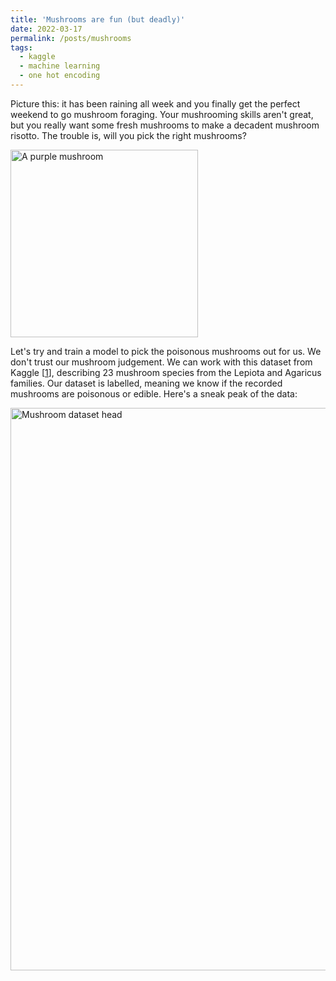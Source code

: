 ```yaml
---
title: 'Mushrooms are fun (but deadly)'
date: 2022-03-17
permalink: /posts/mushrooms
tags:
  - kaggle
  - machine learning
  - one hot encoding
---
```


Picture this: it has been raining all week and you finally get the perfect weekend to go mushroom foraging. Your mushrooming skills aren't great, but you really want some fresh mushrooms to make a decadent mushroom risotto. The trouble is, will you pick the right mushrooms?

<img src="purple_mushy.jpg" alt="A purple mushroom" width="300"/>

Let's try and train a model to pick the poisonous mushrooms out for us. We don't trust our mushroom judgement. We can work with this dataset from Kaggle [[1](https://www.kaggle.com/datasets/uciml/mushroom-classification)], describing 23 mushroom species from the Lepiota and Agaricus families. Our dataset is labelled, meaning we know if the recorded mushrooms are poisonous or edible. Here's a sneak peak of the data:

<img src="mushies_head.jpg" alt="Mushroom dataset head" width="900"/>